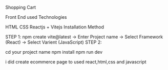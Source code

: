Shopping Cart

Front End used Technologies

HTML CSS Reactjs + Vitejs Installation Method

STEP 1: npm create vite@latest -> Enter Project name -> Select Framework (React) -> Select Varient (JavaScript) STEP 2:

cd your project name npm install npm run dev

i did create ecommerce page to used react,html,css and javascript 